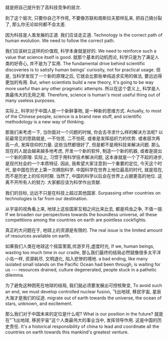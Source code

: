 就是把自己提升到了高科技竞争的层次.

到了这个层次, 只要你自己不作死,
不要像苏联和南斯拉夫那样乱来, 把自己搞分裂了,
那么你无论如何都不会太差.

因为科技是人类发展的正道. 我们应该走正道.
Technology is the correct path of human evolution. We need to follow the correct path.

我们应该树立这样的价值观, 科学本身就是好的.
We need to reinforce such a value that science itself is good.
就那个基本的动机而论, 科学只是为了满足人类的好奇心, 并不是为了实用.
The fundamental drive behind scientific discoveries is to satisfy human beings' curiosity, not for practical usage.
但是, 当科学发现了一个新的原理之后, 它就会比那些单纯追求实用的做法, 要远远得更加的有用.
But, when scientists build a new theory, it's going to be way more useful than any other pragmatic attempts.
所以在这个意义上, 科学是人类最伟大的无用之用.
Therefore, science is human's most useful thing out of many useless purposes.

实际上, 科学对于中国人是一个新鲜事物, 是一种新的思维方式. 
Actually, to most of the Chinese people, science is a brand new stuff,
and scientific methodology is a new way of thinking.

那我们来考虑一下, 当你面对一个问题的时候, 你会去寻求什么样的解决方法呢?
以前最常见的思路就是, 一不怕苦, 二不怕死.
或者是发挥组织力的优势.
或者层次再高一点, 发挥信仰的力量.
这些当然都很好了, 但是都不是用科技来解决问题.
那么现在的人就会越来越多地考虑, 开发一个新的软件, 制造一个新的机器,
或者是提出一个新的原理.
实际上, 习惯于用科学技术解决问题, 这本身就是一个了不起的进步, 是现代社会的一个本质特征.
因此, 我希望大家注意到一个重要的定位,
今天这个时代, 是中国在历史上第一次拥抱科学.
中国科学在世界上地位最高的时代, 就是现在, 而不是历史上的任何时期.
当然了, 中国的科学以后会在世界上占据更高的地位.
这离不开所有人的努力.
大家都应该为科学作出贡献.






我们的目标, 远远不只是在科技上超过其他国家.
Surpassing other countries on technologies is far from our destination.

从宇宙的视角看上来, 地球上这些国家互相之间比来比去, 都是鸡虫之争, 不值一提.
If we broaden our perspectives towards the boundless universe, all these competitions among the countries on earth are pointless cockfights.

真正的大问题在于, 地球上的资源是有限的.
The real issue is the limited amount of resources available on earth.

如果我们人类在地球这个摇篮里面,优游岁月,虚度时光,
If we, human beings, wasting too much time in our cradle,
那么我们最终的结局必然就像很多太平洋小岛一样, 资源耗尽, 文明退化, 陷入悲惨的境地.
a bad ending, like many isolated small islands on the Pacific Ocean had been through, is waiting for us --- resources drained, culture degenerated, people stuck in a pathetic dilemma.

为了避免这种困死在地球的结局, 我们就必须要发展出可控核聚变,
To avoid such an end, we must develop controlled nuclear fusion,
飞出地球, 移民宇宙, 星辰大海才是我们的征途.
migrate out of earth towards the universe, the ocean of stars, unknown, and excitement.

那么我们对于中国未来的定位是什么呢?
What is our position in the future?
就是在"飞出地球, 移民宇宙"这个人类最伟大的事业当中, 发挥领导作用.
这是中国的历史责任.
It's a historical responsibility of china to lead and coordinate all the countries on earth towards this mankind's greatest venture.
